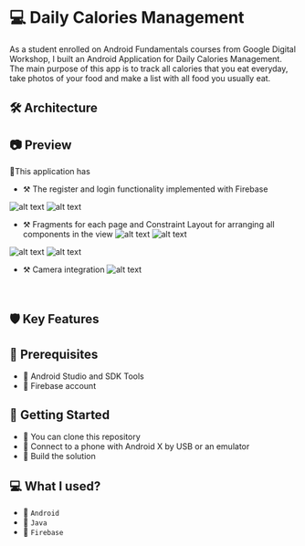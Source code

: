 # 💻 Daily Calories Management
As a student enrolled on Android Fundamentals courses from Google Digital Workshop, 
I built an Android Application for Daily Calories Management.
The main purpose of this app is to track all calories that you eat everyday, take photos of your food and make a list with all food you usually eat.

## 🛠️ Architecture

## 📷 Preview 
🏹This application has
* ⚒️ The register and login functionality implemented with Firebase

![alt text](https://github.com/Piciorus-Ovidiu-Mihai/Photos/blob/master/dcm-login-screen.png) ![alt text](https://github.com/Piciorus-Ovidiu-Mihai/Photos/blob/master/dcm-register-screen.png)

* ⚒️ Fragments for each page and Constraint Layout for arranging all components in the view
![alt text](https://github.com/Piciorus-Ovidiu-Mihai/Photos/blob/master/dcm-menu.png) ![alt text](https://github.com/Piciorus-Ovidiu-Mihai/Photos/blob/master/dcm-cards-screen.png)

![alt text](https://github.com/Piciorus-Ovidiu-Mihai/Photos/blob/master/dcm-calculator-weight-screen.png) ![alt text](https://github.com/Piciorus-Ovidiu-Mihai/Photos/blob/master/dcm-calculator-screen.png)

* ⚒️ Camera integration
![alt text](https://github.com/Piciorus-Ovidiu-Mihai/Photos/blob/master/dcm-camera-integration-screen.png)<br/><br/><br/>

## 🛡️ Key Features

##  💽 Prerequisites
* 🔨 Android Studio and SDK Tools
* 🔨 Firebase account

## 🚀 Getting Started
* 🧷 You can clone this repository
* 🧷 Connect to a phone with Android X by USB or an emulator
* 🧷 Build the solution

## 💻 What I used?
* 💽 `Android`
* 💽 `Java`
* 💽 `Firebase`
